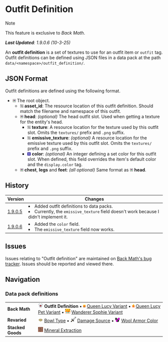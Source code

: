 # Outfit Definition
> [!NOTE]
> This feature is exclusive to *Back Math*.
>
> ***Last Updated**: 1.9.0.6 (10-3-25)*

An **outfit definition** is a set of textures to use for an outfit item or `outfit` tag. Outfit definitions can be defined using JSON files in a data pack at the path `data/<namespace>/outfit_definition/`.

## JSON Format
Outfit definitions are defined using the following format.

- ![](/Revaried/Docs/Tags/compound_tag.png) The root object.
  - ![](/Revaried/Docs/Tags/string_tag.png) **asset_id**: The resource location of this outfit definition. Should match the filename and namespace of this outfit.
  - ![](/Revaried/Docs/Tags/compound_tag.png) **head**: *(optional)* The head outfit slot. Used when getting a texture for the entity's head.
    - ![](/Revaried/Docs/Tags/string_tag.png) **texture**: A resource location for the texture used by this outfit slot. Omits the `textures/` prefix and `.png` suffix.
    - ![](/Revaried/Docs/Tags/string_tag.png) **emissive_texture**: *(optional)* A resource location for the emissive texture used by this outfit slot. Omits the `textures/` prefix and `.png` suffix.
    - ![](/Revaried/Docs/Tags/integer_tag.png) **color**: *(optional)* An integer defining a set color for this outfit slot. When defined, this field overrides the item's default color and the `display.color` tag.
  - ![](/Revaried/Docs/Tags/compound_tag.png) **chest**, **legs** and **feet**: *(all optional)* Same format as ![](/Revaried/Docs/Tags/compound_tag.png) **head**.

## History
| Version | Changes |
|---------|---------|
| [1.9.0.5](/Back%20Math/Changelogs/1.9.0.5%20Beta%20-%2028-01-25/Changelog%201.9.0.5.md) | <li> Added outfit definitions to data packs. </li> <li> Currently, the `emissive_texture` field doesn't work because I didn't implement it. |
| [1.9.0.6](/Back%20Math/Changelogs/1.9.0.6%20Beta%20-%2004-03-25) | <li> Added the `color` field. </li> <li> The `emissive_texture` field now works. </li> |

## Issues
Issues relating to "Outfit definition" are maintained on [Back Math's bug tracker](https://github.com/isabellawoods/Back-Math/issues). Issues should be reported and viewed there.

## Navigation
### Data pack definitions
| | |
|-|-|
| **Back Math** | ![](/Textures/navbox/outfit_definition.png) **Outfit Definition** ▪ ![](/Textures/navbox/queen_lucy_variant.png) [Queen Lucy Variant](/Back%20Math/Docs/Queen%20Lucy%20Variant.md) ▪ ![](/Textures/navbox/queen_lucy_pet_variant.png) [Queen Lucy Pet Variant](/Back%20Math/Docs/Queen%20Lucy%20Pet%20Variant.md) ▪ ![](/Textures/navbox/wanderer_sophie_variant.png) [Wanderer Sophie Variant](/Back%20Math/Docs/Wanderer%20Sophie%20Variant.md) |
| **Revaried** | ![](/Textures/navbox/bowl_type.png) [Bowl Type](/Revaried/Docs/Bowl%20Type.md) ▪ ![](/Textures/navbox/damage_source.png) [Damage Source](/Revaried/Docs/Damage%20Source.md) ▪ ![](/Textures/navbox/wool_armor_color.png) [Wool Armor Color](/Revaried/Docs/Wool%20Armor%20Color.md) |
| **Stacked Goods** | ![](/Textures/navbox/mineral_extraction.png) [Mineral Extraction](/Stacked%20Goods/Docs/Mineral%20Extraction.md) |